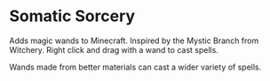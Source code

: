 # Somatic Sorcery

Adds magic wands to Minecraft. Inspired by the Mystic Branch from Witchery. Right click and drag with a wand to cast spells.

Wands made from better materials can cast a wider variety of spells.
